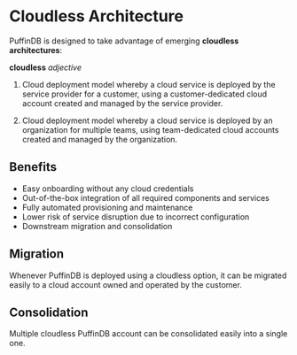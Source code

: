 # Cloudless Architecture

PuffinDB is designed to take advantage of emerging **cloudless architectures**:

**cloudless** *adjective*

1. Cloud deployment model whereby a cloud service is deployed by the service provider for a customer, using a customer-dedicated cloud account created and managed by the service provider.

2. Cloud deployment model whereby a cloud service is deployed by an organization for multiple teams, using team-dedicated cloud accounts created and managed by the organization.

## Benefits

- Easy onboarding without any cloud credentials
- Out-of-the-box integration of all required components and services
- Fully automated provisioning and maintenance
- Lower risk of service disruption due to incorrect configuration
- Downstream migration and consolidation

## Migration
Whenever PuffinDB is deployed using a cloudless option, it can be migrated easily to a cloud account owned and operated by the customer.

## Consolidation
Multiple cloudless PuffinDB account can be consolidated easily into a single one.
